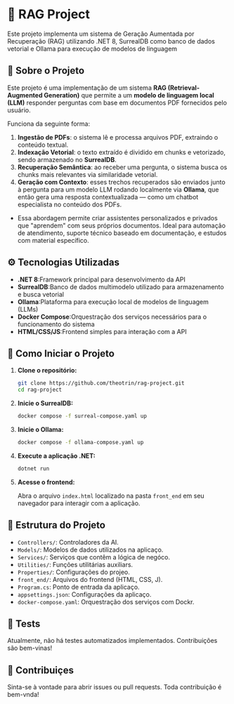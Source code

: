 # 🧠 RAG Project
Este projeto implementa um sistema de Geração Aumentada por Recuperação (RAG) utilizando .NET 8, SurrealDB como banco de dados vetorial e Ollama para execução de modelos de linguagem

## 📌 Sobre o Projeto

Este projeto é uma implementação de um sistema **RAG (Retrieval-Augmented Generation)** que permite a um **modelo de linguagem local (LLM)** responder perguntas com base em documentos PDF fornecidos pelo usuário.

Funciona da seguinte forma:

1. **Ingestão de PDFs**: o sistema lê e processa arquivos PDF, extraindo o conteúdo textual.
2. **Indexação Vetorial**: o texto extraído é dividido em chunks e vetorizado, sendo armazenado no **SurrealDB**.
3. **Recuperação Semântica**: ao receber uma pergunta, o sistema busca os chunks mais relevantes via similaridade vetorial.
4. **Geração com Contexto**: esses trechos recuperados são enviados junto à pergunta para um modelo LLM rodando localmente via **Ollama**, que então gera uma resposta contextualizada — como um chatbot especialista no conteúdo dos PDFs.

- Essa abordagem permite criar assistentes personalizados e privados que "aprendem" com seus próprios documentos. Ideal para automação de atendimento, suporte técnico baseado em documentação, e estudos com material específico.

## ⚙️ Tecnologias Utilizadas

- **.NET 8**:Framework principal para desenvolvimento da API
- **SurrealDB**:Banco de dados multimodelo utilizado para armazenamento e busca vetorial
- **Ollama**:Plataforma para execução local de modelos de linguagem (LLMs)
- **Docker Compose**:Orquestração dos serviços necessários para o funcionamento do sistema
- **HTML/CSS/JS**:Frontend simples para interação com a API
  

## 🚀 Como Iniciar o Projeto

1. **Clone o repositório:**

   ```bash
   git clone https://github.com/theotrin/rag-project.git
   cd rag-project
   ```

2. **Inicie o SurrealDB:**

   ```bash
   docker compose -f surreal-compose.yaml up
   ```

3. **Inicie o Ollama:**

   ```bash
   docker compose -f ollama-compose.yaml up
   ```

4. **Execute a aplicação .NET:**

   ```bash
   dotnet run
   ```

5. **Acesse o frontend:**

   Abra o arquivo `index.html` localizado na pasta `front_end` em seu navegador para interagir com a aplicação.

## 📁 Estrutura do Projeto

- `Controllers/`: Controladores da AI. 
- `Models/`: Modelos de dados utilizados na aplicaço. 
- `Services/`: Serviços que contêm a lógica de negóco. 
- `Utilities/`: Funções utilitárias auxiliars. 
- `Properties/`: Configurações do projeo. 
- `front_end/`: Arquivos do frontend (HTML, CSS, J). 
- `Program.cs`: Ponto de entrada da aplicaço. 
- `appsettings.json`: Configurações da aplicaço. 
- `docker-compose.yaml`: Orquestração dos serviços com Dockr.  

## 🧪 Tests

Atualmente, não há testes automatizados implementados. Contribuições são bem-vinas!

## 🤝 Contribuiçes

Sinta-se à vontade para abrir issues ou pull requests. Toda contribuição é bem-vnda! 
